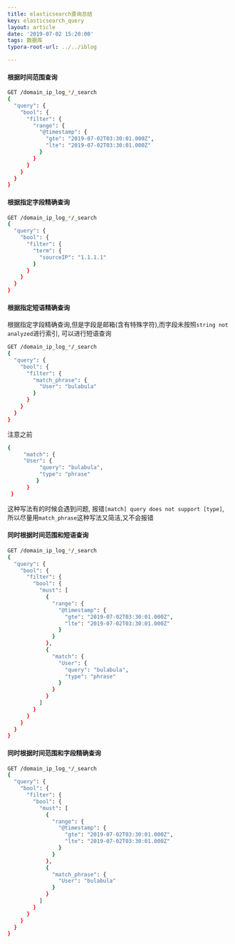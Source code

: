 ```yaml
---
title: elasticsearch查询总结
key: elasticsearch_query
layout: article
date: '2019-07-02 15:20:00'
tags: 数据库
typora-root-url: ../../iblog

---
```


#### 根据时间范围查询

```bash
GET /domain_ip_log_*/_search
{
  "query": {
    "bool": {
      "filter": {
        "range": {
          "@timestamp": {
            "gte": "2019-07-02T03:30:01.000Z",
            "lte": "2019-07-02T03:30:01.000Z"
          }
        }
      }
    }
  }
}
```

#### 根据指定字段精确查询

```bash
GET /domain_ip_log_*/_search
{
  "query": {
    "bool": {
      "filter": {
        "term": {
          "sourceIP": "1.1.1.1"
        }
      }
    }
  }
}
```

#### 根据指定短语精确查询

根据指定字段精确查询,但是字段是邮箱(含有特殊字符),而字段未按照`string not analyzed`进行索引, 可以进行短语查询



```bash
GET /domain_ip_log_*/_search
{
  "query": {
    "bool": {
      "filter": {
        "match_phrase": {
          "User": "bulabula"
        }
      }
    }
  }
}
```

注意之前

```bash
{
     "match": {
     "User": {
          "query": "bulabula",
          "type": "phrase"
         }
      }
 }
```

这种写法有的时候会遇到问题, 报错`[match] query does not support [type]`, 所以尽量用`match_phrase`这种写法又简洁,又不会报错

#### 同时根据时间范围和短语查询

```bash
GET /domain_ip_log_*/_search
{
  "query": {
    "bool": {
      "filter": {
        "bool": {
          "must": [
            {
              "range": {
                "@timestamp": {
                  "gte": "2019-07-02T03:30:01.000Z",
                  "lte": "2019-07-02T03:30:01.000Z"
                }
              }
            },
            {
              "match": {
                "User": {
                  "query": "bulabula",
                  "type": "phrase"
                }
              }
            }
          ]
        }
      }
    }
  }
}
```

#### 同时根据时间范围和字段精确查询

```bash
GET /domain_ip_log_*/_search
{
  "query": {
    "bool": {
      "filter": {
        "bool": {
          "must": [
            {
              "range": {
                "@timestamp": {
                  "gte": "2019-07-02T03:30:01.000Z",
                  "lte": "2019-07-02T03:30:01.000Z"
                }
              }
            },
            {
              "match_phrase": {
                "User": "bulabula"
              }
            }
          ]
        }
      }
    }
  }
}
```

